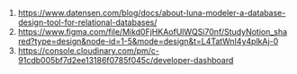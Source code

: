 1. https://www.datensen.com/blog/docs/about-luna-modeler-a-database-design-tool-for-relational-databases/
2. https://www.figma.com/file/Mikd0FjHKAofUlWQSi70nf/StudyNotion_shared?type=design&node-id=1-5&mode=design&t=L4TatWnI4y4plkAj-0
3. https://console.cloudinary.com/pm/c-91cdb005bf7d2ee13186f0785f045c/developer-dashboard
